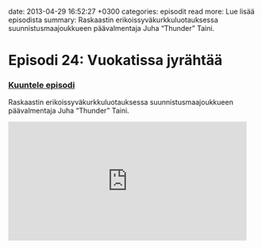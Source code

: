 date: 2013-04-29 16:52:27 +0300
categories: episodit
read more: Lue lis&auml;&auml; episodista
summary: Raskaastin erikoissyv&auml;kurkkuluotauksessa suunnistusmaajoukkueen p&auml;&auml;valmentaja Juha &ldquo;Thunder&rdquo; Taini.

# Episodi 24: Vuokatissa jyr&auml;ht&auml;&auml;

### [Kuuntele episodi](http://traffic.libsyn.com/raskaasti/episodi-24-mono.output.mp3)

Raskaastin erikoissyv&auml;kurkkuluotauksessa suunnistusmaajoukkueen p&auml;&auml;valmentaja Juha &ldquo;Thunder&rdquo; Taini.


<iframe style="border: none" src="http://html5-player.libsyn.com/embed/episode/id/2304506/height/240/width/480/theme/legacy/direction/no/autoplay/no/autonext/no/thumbnail/yes/preload/no/no_addthis/no/" height="240" width="480" scrolling="no"></iframe>